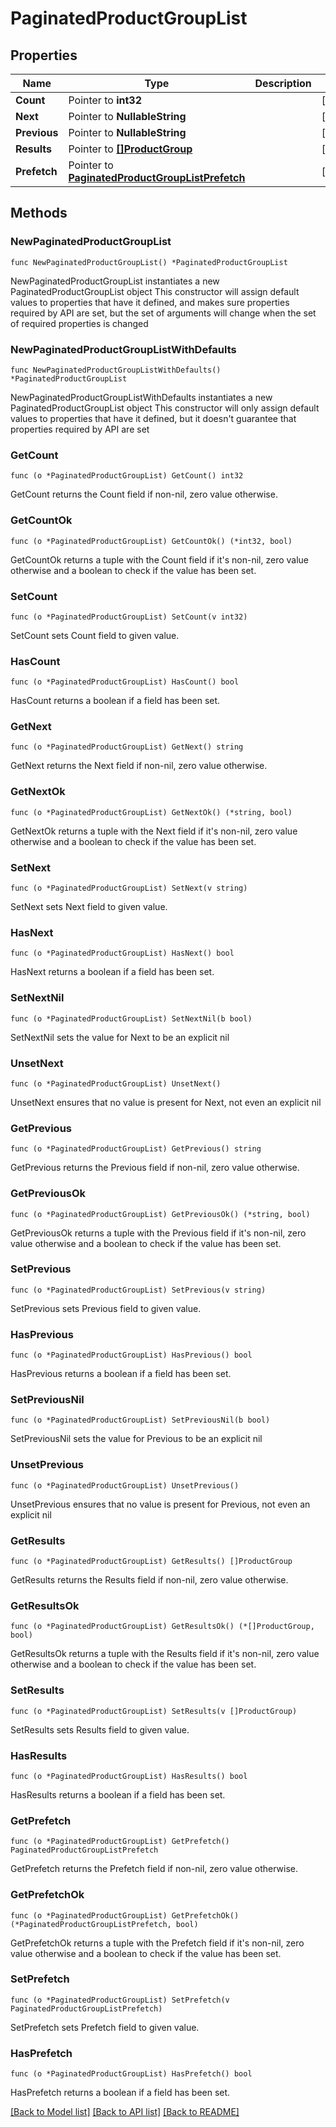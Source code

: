 # PaginatedProductGroupList

## Properties

Name | Type | Description | Notes
------------ | ------------- | ------------- | -------------
**Count** | Pointer to **int32** |  | [optional] 
**Next** | Pointer to **NullableString** |  | [optional] 
**Previous** | Pointer to **NullableString** |  | [optional] 
**Results** | Pointer to [**[]ProductGroup**](ProductGroup.md) |  | [optional] 
**Prefetch** | Pointer to [**PaginatedProductGroupListPrefetch**](PaginatedProductGroupListPrefetch.md) |  | [optional] 

## Methods

### NewPaginatedProductGroupList

`func NewPaginatedProductGroupList() *PaginatedProductGroupList`

NewPaginatedProductGroupList instantiates a new PaginatedProductGroupList object
This constructor will assign default values to properties that have it defined,
and makes sure properties required by API are set, but the set of arguments
will change when the set of required properties is changed

### NewPaginatedProductGroupListWithDefaults

`func NewPaginatedProductGroupListWithDefaults() *PaginatedProductGroupList`

NewPaginatedProductGroupListWithDefaults instantiates a new PaginatedProductGroupList object
This constructor will only assign default values to properties that have it defined,
but it doesn't guarantee that properties required by API are set

### GetCount

`func (o *PaginatedProductGroupList) GetCount() int32`

GetCount returns the Count field if non-nil, zero value otherwise.

### GetCountOk

`func (o *PaginatedProductGroupList) GetCountOk() (*int32, bool)`

GetCountOk returns a tuple with the Count field if it's non-nil, zero value otherwise
and a boolean to check if the value has been set.

### SetCount

`func (o *PaginatedProductGroupList) SetCount(v int32)`

SetCount sets Count field to given value.

### HasCount

`func (o *PaginatedProductGroupList) HasCount() bool`

HasCount returns a boolean if a field has been set.

### GetNext

`func (o *PaginatedProductGroupList) GetNext() string`

GetNext returns the Next field if non-nil, zero value otherwise.

### GetNextOk

`func (o *PaginatedProductGroupList) GetNextOk() (*string, bool)`

GetNextOk returns a tuple with the Next field if it's non-nil, zero value otherwise
and a boolean to check if the value has been set.

### SetNext

`func (o *PaginatedProductGroupList) SetNext(v string)`

SetNext sets Next field to given value.

### HasNext

`func (o *PaginatedProductGroupList) HasNext() bool`

HasNext returns a boolean if a field has been set.

### SetNextNil

`func (o *PaginatedProductGroupList) SetNextNil(b bool)`

 SetNextNil sets the value for Next to be an explicit nil

### UnsetNext
`func (o *PaginatedProductGroupList) UnsetNext()`

UnsetNext ensures that no value is present for Next, not even an explicit nil
### GetPrevious

`func (o *PaginatedProductGroupList) GetPrevious() string`

GetPrevious returns the Previous field if non-nil, zero value otherwise.

### GetPreviousOk

`func (o *PaginatedProductGroupList) GetPreviousOk() (*string, bool)`

GetPreviousOk returns a tuple with the Previous field if it's non-nil, zero value otherwise
and a boolean to check if the value has been set.

### SetPrevious

`func (o *PaginatedProductGroupList) SetPrevious(v string)`

SetPrevious sets Previous field to given value.

### HasPrevious

`func (o *PaginatedProductGroupList) HasPrevious() bool`

HasPrevious returns a boolean if a field has been set.

### SetPreviousNil

`func (o *PaginatedProductGroupList) SetPreviousNil(b bool)`

 SetPreviousNil sets the value for Previous to be an explicit nil

### UnsetPrevious
`func (o *PaginatedProductGroupList) UnsetPrevious()`

UnsetPrevious ensures that no value is present for Previous, not even an explicit nil
### GetResults

`func (o *PaginatedProductGroupList) GetResults() []ProductGroup`

GetResults returns the Results field if non-nil, zero value otherwise.

### GetResultsOk

`func (o *PaginatedProductGroupList) GetResultsOk() (*[]ProductGroup, bool)`

GetResultsOk returns a tuple with the Results field if it's non-nil, zero value otherwise
and a boolean to check if the value has been set.

### SetResults

`func (o *PaginatedProductGroupList) SetResults(v []ProductGroup)`

SetResults sets Results field to given value.

### HasResults

`func (o *PaginatedProductGroupList) HasResults() bool`

HasResults returns a boolean if a field has been set.

### GetPrefetch

`func (o *PaginatedProductGroupList) GetPrefetch() PaginatedProductGroupListPrefetch`

GetPrefetch returns the Prefetch field if non-nil, zero value otherwise.

### GetPrefetchOk

`func (o *PaginatedProductGroupList) GetPrefetchOk() (*PaginatedProductGroupListPrefetch, bool)`

GetPrefetchOk returns a tuple with the Prefetch field if it's non-nil, zero value otherwise
and a boolean to check if the value has been set.

### SetPrefetch

`func (o *PaginatedProductGroupList) SetPrefetch(v PaginatedProductGroupListPrefetch)`

SetPrefetch sets Prefetch field to given value.

### HasPrefetch

`func (o *PaginatedProductGroupList) HasPrefetch() bool`

HasPrefetch returns a boolean if a field has been set.


[[Back to Model list]](../README.md#documentation-for-models) [[Back to API list]](../README.md#documentation-for-api-endpoints) [[Back to README]](../README.md)


